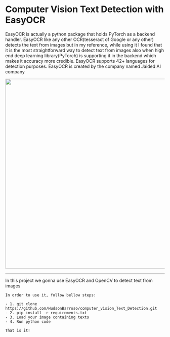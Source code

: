 # Computer Vision Text Detection with EasyOCR

EasyOCR is actually a python package that holds PyTorch as a backend handler. EasyOCR like any other OCR(tesseract of Google or any other) detects the text from images but in my reference, while using it I found that it is the most straightforward way to detect text from images also when high end deep learning library(PyTorch) is supporting it in the backend which makes it accuracy more credible. EasyOCR supports 42+ languages for detection purposes. EasyOCR is created by the company named Jaided AI company


<p float="left">
<img src="https://github.com/JaidedAI/EasyOCR/blob/master/examples/easyocr_framework.jpeg" width="600">
</p>


------------

In this project we gonna use EasyOCR and OpenCV to detect text from images

```
In order to use it, follow bellow steps:

- 1. git clone https://github.com/HudsonBarroso/computer_vision_Text_Detection.git
- 2. pip install -r requirements.txt
- 3. Load your image containing texts
- 4. Run python code

That is it!
```



